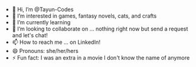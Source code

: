 - 👋 Hi, I’m @Tayun-Codes
- 👀 I’m interested in games, fantasy novels, cats, and crafts
- 🌱 I’m currently learning 
- 💞️ I’m looking to collaborate on ... nothing right now but send a request and let's chat!
- 📫 How to reach me ... on LinkedIn!
- 😄 Pronouns: she/her/hers
- ⚡ Fun fact: I was an extra in a movie I don't know the name of anymore

<!---
Tayun-Codes/Tayun-Codes is a ✨ special ✨ repository because its `README.md` (this file) appears on your GitHub profile.
You can click the Preview link to take a look at your changes.
--->
